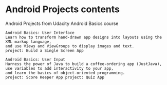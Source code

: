 # Android Projects contents
Android Projects from Udacity Android Basics course

    Android Basics: User Interface
    Learn how to transform hand-drawn app designs into layouts using the XML markup language, 
    and use Views and ViewGroups to display images and text.
    project: Build a Single Screen App
    
    Android Basics: User Input
    Harness the power of Java to build a coffee-ordering app (JustJava), use variables to add interactivity to your app, 
    and learn the basics of object-oriented programming.
    project: Score Keeper App project: Quiz App
   
